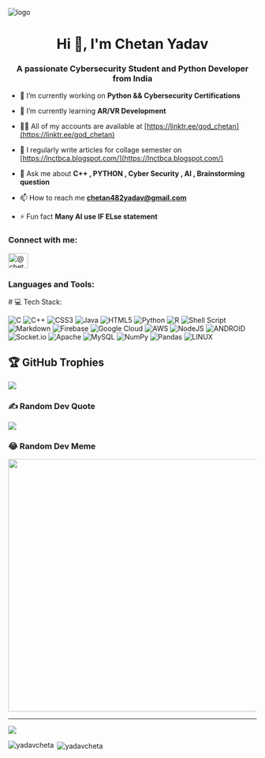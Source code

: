 ![logo](https://github.com/yadavcheta/yadavcheta/blob/main/chetan%20logo.png)
<h1 align="center">Hi 👋, I'm Chetan Yadav</h1>
<h3 align="center">A passionate Cybersecurity Student and Python Developer from India</h3>

- 🔭 I’m currently working on **Python && Cybersecurity Certifications**

- 🌱 I’m currently learning **AR/VR Development**

- 👨‍💻 All of my accounts are available at [https://linktr.ee/god_chetan](https://linktr.ee/god_chetan)

- 📝 I regularly write articles for collage semester on [https://lnctbca.blogspot.com/](https://lnctbca.blogspot.com/)

- 💬 Ask me about **C++ , PYTHON , Cyber Security , AI , Brainstorming question**

- 📫 How to reach me **chetan482yadav@gmail.com**

- ⚡ Fun fact **Many AI use IF ELse statement**

<h3 align="left">Connect with me:</h3>
<p align="left">
<a href="https://www.hackerrank.com/@chetan482yadav" target="blank"><img align="center" src="https://raw.githubusercontent.com/rahuldkjain/github-profile-readme-generator/master/src/images/icons/Social/hackerrank.svg" alt="@chetan482yadav" height="30" width="40" /></a>
</p>

<h3 align="left">Languages and Tools:</h3>
<p>
# 💻 Tech Stack:
  
![C](https://img.shields.io/badge/c-%2300599C.svg?style=for-the-badge&logo=c&logoColor=white) ![C++](https://img.shields.io/badge/c++-%2300599C.svg?style=for-the-badge&logo=c%2B%2B&logoColor=white) ![CSS3](https://img.shields.io/badge/css3-%231572B6.svg?style=for-the-badge&logo=css3&logoColor=white) ![Java](https://img.shields.io/badge/java-%23ED8B00.svg?style=for-the-badge&logo=java&logoColor=white) ![HTML5](https://img.shields.io/badge/html5-%23E34F26.svg?style=for-the-badge&logo=html5&logoColor=white) ![Python](https://img.shields.io/badge/python-3670A0?style=for-the-badge&logo=python&logoColor=ffdd54) ![R](https://img.shields.io/badge/r-%23276DC3.svg?style=for-the-badge&logo=r&logoColor=white) ![Shell Script](https://img.shields.io/badge/shell_script-%23121011.svg?style=for-the-badge&logo=gnu-bash&logoColor=white) ![Markdown](https://img.shields.io/badge/markdown-%23000000.svg?style=for-the-badge&logo=markdown&logoColor=white) ![Firebase](https://img.shields.io/badge/firebase-%23039BE5.svg?style=for-the-badge&logo=firebase) ![Google Cloud](https://img.shields.io/badge/Google%20Cloud-%234285F4.svg?style=for-the-badge&logo=google-cloud&logoColor=white) ![AWS](https://img.shields.io/badge/AWS-%23FF9900.svg?style=for-the-badge&logo=amazon-aws&logoColor=white) ![NodeJS](https://img.shields.io/badge/node.js-6DA55F?style=for-the-badge&logo=node.js&logoColor=white) ![ANDROID](https://img.shields.io/badge/android-%2320232a.svg?style=for-the-badge&logo=android&logoColor=%a4c639) ![Socket.io](https://img.shields.io/badge/Socket.io-black?style=for-the-badge&logo=socket.io&badgeColor=010101) ![Apache](https://img.shields.io/badge/apache-%23D42029.svg?style=for-the-badge&logo=apache&logoColor=white) ![MySQL](https://img.shields.io/badge/mysql-%2300f.svg?style=for-the-badge&logo=mysql&logoColor=white)  ![NumPy](https://img.shields.io/badge/numpy-%23013243.svg?style=for-the-badge&logo=numpy&logoColor=white) ![Pandas](https://img.shields.io/badge/pandas-%23150458.svg?style=for-the-badge&logo=pandas&logoColor=white) ![LINUX](https://img.shields.io/badge/Linux-FCC624?style=for-the-badge&logo=linux&logoColor=black)


## 🏆 GitHub Trophies
![](https://github-profile-trophy.vercel.app/?username=yadavcheta&theme=radical&no-frame=true&no-bg=true&margin-w=4)

### ✍️ Random Dev Quote
![](https://quotes-github-readme.vercel.app/api?type=horizontal&theme=dark)

### 😂 Random Dev Meme
<img src="[https://rm.up.railway.app](https://www.google.com/url?sa=i&url=https%3A%2F%2Fwww.thecoderpedia.com%2Fblog%2Fprogramming-memes%2F&psig=AOvVaw3aWIMZ2MOc2a3xthzb8WBY&ust=1695203773538000&source=images&cd=vfe&opi=89978449&ved=0CBAQjRxqFwoTCJDdkae0toEDFQAAAAAdAAAAABAE)" width="512px"/>

---
[![](https://visitcount.itsvg.in/api?id=yadavcheta&icon=4&color=4)](https://visitcount.itsvg.in)

<!-- Proudly created with GPRM ( https://gprm.itsvg.in ) --> 
</p>

<p><img align="left" src="https://github-readme-stats.vercel.app/api/top-langs?username=yadavcheta&show_icons=true&locale=en&layout=compact" alt="yadavcheta" /></p>

<p>&nbsp;<img align="center" src="https://github-readme-stats.vercel.app/api?username=yadavcheta&show_icons=true&locale=en" alt="yadavcheta" /></p>

